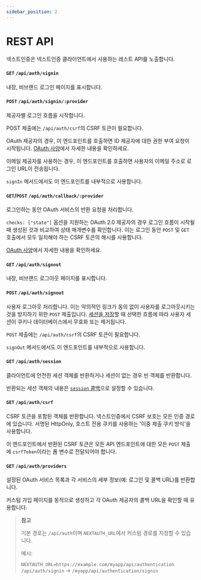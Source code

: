 ```yaml
---
sidebar_position: 2
---
```


# REST API

넥스트인증은 넥스트인증 클라이언트에서 사용하는 레스트 API를 노출합니다.

#### `GET` `/api/auth/signin`

내장, 비브랜드 로그인 페이지를 표시합니다.

#### `POST` `/api/auth/signin/:provider`

제공자별 로그인 흐름을 시작합니다.

POST 제출에는 `/api/auth/csrf`의 CSRF 토큰이 필요합니다.

OAuth 제공자의 경우, 이 엔드포인트를 호출하면 ID 제공자에 대한 권한 부여 요청이 시작됩니다. [OAuth 사양](https://datatracker.ietf.org/doc/html/rfc6749#section-4.1.1)에서 자세한 내용을 확인하세요.

이메일 제공자를 사용하는 경우, 이 엔드포인트를 호출하면 사용자의 이메일 주소로 로그인 URL이 전송됩니다.

`signIn` 메서드에서도 이 엔드포인트를 내부적으로 사용합니다.

#### `GET`/`POST` `/api/auth/callback/:provider`

로그인하는 동안 OAuth 서비스의 반환 요청을 처리합니다.

`checks: ["state"]` 옵션을 지원하는 OAuth 2.0 제공자의 경우 로그인 흐름이 시작될 때 생성된 것과 비교하여 상태 매개변수를 확인합니다. 이는 로그인 동안 `POST` 및 `GET` 호출에서 모두 일치해야 하는 CSRF 토큰의 해시를 사용합니다.

[OAuth 사양](https://datatracker.ietf.org/doc/html/rfc6749#section-4.1.2)에서 자세한 내용을 확인하세요.

#### `GET` `/api/auth/signout`

내장, 비브랜드 로그아웃 페이지를 표시합니다.

#### `POST` `/api/auth/signout`

사용자 로그아웃 처리합니다. 이는 악의적인 링크가 동의 없이 사용자를 로그아웃시키는 것을 방지하기 위한 `POST` 제출입니다. [세션을 저장](https://next-auth.js.org/configuration/options#session)할 때 선택한 흐름에 따라 사용자 세션이 쿠키나 데이터베이스에서 무효화 또는 제거됩니다.

`POST` 제출에는 `/api/auth/csrf`의 CSRF 토큰이 필요합니다.

`signOut` 메서드에서도 이 엔드포인트를 내부적으로 사용합니다.

#### `GET` `/api/auth/session`

클라이언트에 안전한 세션 객체를 반환하거나 세션이 없는 경우 빈 객체를 반환합니다.

반환되는 세션 객체의 내용은 [`session` 콜백](https://next-auth.js.org/configuration/callbacks#session-callback)으로 설정할 수 있습니다.

#### `GET` `/api/auth/csrf`

CSRF 토큰을 포함된 객체를 반환합니다. 넥스트인증에서 CSRF 보호는 모든 인증 경로에 있습니다. 서명된 HttpOnly, 호스트 전용 쿠키를 사용하는 '이중 제출 쿠키 방식'을 사용합니다.

이 엔드포인트에서 반환된 CSRF 토큰은 모든 API 엔드포인트에 대한 모든 `POST` 제출에 `csrfToken`이라는 폼 변수로 전달되어야 합니다.

#### `GET` `/api/auth/providers`

설정된 OAuth 서비스 목록과 각 서비스의 세부 정보(예: 로그인 및 콜백 URL)를 반환합니다.

커스텀 가입 페이지를 동적으로 생성하고 각 OAuth 제공자의 콜백 URL을 확인할 때 유용합니다.

> **참고**
>
> 기본 경로는 `/api/auth`이며 `NEXTAUTH_URL`에서 커스텀 경로를 지정할 수 있습니다.
>
> 예시:
>
> `NEXTAUTH_URL=https://example.com/myapp/api/authentication`
> `/api/auth/signin` → `/myapp/api/authentication/signin`